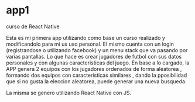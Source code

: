 # app1
curso de React Native

Esta es mi primera app utilizando como base un curso  realizado y modificandolo para mi  us uso personal. 
El mismo cuenta con un login (registrandose o utilizando facebook)  y un menu stack que va pasando por varias pantallas. 
Lo que hace es crear jugadores de futbol  con sus datos personales y con algunas caracteristicas del juego.
En base a lo cargado, la APP genera 2 equipos con los jugadores ordenados de forma aleatorea , formando dos  equipos con caracteristicas similares , dando la pposibilidad que si no gusta la eleccion aleatorea, puede generar una nueva busqueda. 

La misma se genero utilizando React Native con JS. 

